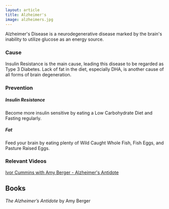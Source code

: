 ```yaml
---
layout: article
title: Alzheimer's
image: alzheimers.jpg
---
```


Alzheimer's Disease is a neurodegenerative disease marked by the brain's inability to utilize glucose as an energy source.

### Cause

Insulin Resistance is the main cause, leading this disease to be regarded as Type 3 Diabetes. Lack of fat in the diet, especially DHA, is another cause of all forms of brain degeneration.

### Prevention

##### Insulin Resistance

Become more insulin sensitive by eating a Low Carbohydrate Diet and Fasting regularly.

##### Fat

Feed your brain by eating plenty of Wild Caught Whole Fish, Fish Eggs, and Pasture Raised Eggs.

### Relevant Videos

[Ivor Cummins with Amy Berger - Alzheimer's Antidote](https://www.youtube.com/watch?v=fX8abqR_0G8)

## Books
*The Alzheimer’s Antidote* by Amy Berger